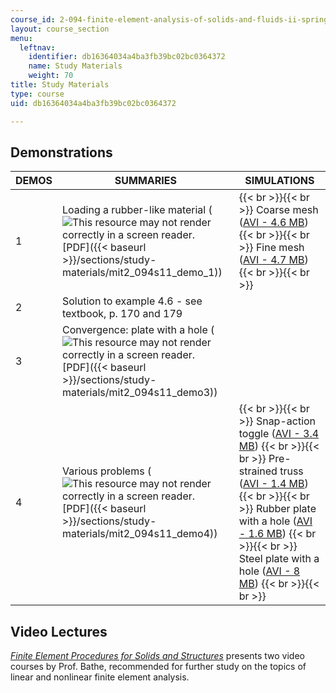 ```yaml
---
course_id: 2-094-finite-element-analysis-of-solids-and-fluids-ii-spring-2011
layout: course_section
menu:
  leftnav:
    identifier: db16364034a4ba3fb39bc02bc0364372
    name: Study Materials
    weight: 70
title: Study Materials
type: course
uid: db16364034a4ba3fb39bc02bc0364372

---
```


Demonstrations
--------------

| DEMOS | SUMMARIES | SIMULATIONS |
| --- | --- | --- |
| 1 | Loading a rubber-like material (![This resource may not render correctly in a screen reader.](/images/inacessible.gif)[PDF]({{< baseurl >}}/sections/study-materials/mit2_094s11_demo_1)) |  {{< br >}}{{< br >}} Coarse mesh ([AVI - 4.6 MB](/ans7870/2/2.094/s08/demo1/movie_coarse.avi)) {{< br >}}{{< br >}} Fine mesh ([AVI - 4.7 MB](/ans7870/2/2.094/s08/demo1/movie_fine.avi)) {{< br >}}{{< br >}}  |
| 2 | Solution to example 4.6 - see textbook, p. 170 and 179 | &nbsp; |
| 3 | Convergence: plate with a hole (![This resource may not render correctly in a screen reader.](/images/inacessible.gif)[PDF]({{< baseurl >}}/sections/study-materials/mit2_094s11_demo3)) | &nbsp; |
| 4 | Various problems (![This resource may not render correctly in a screen reader.](/images/inacessible.gif)[PDF]({{< baseurl >}}/sections/study-materials/mit2_094s11_demo4)) |  {{< br >}}{{< br >}} Snap-action toggle ([AVI - 3.4 MB](/ans7870/2/2.094/s08/demo4/truss.avi)) {{< br >}}{{< br >}} Pre-strained truss ([AVI - 1.4 MB](/ans7870/2/2.094/s08/demo4/prestrained_truss.avi)) {{< br >}}{{< br >}} Rubber plate with a hole ([AVI - 1.6 MB](/ans7870/2/2.094/s08/demo4/platehole_rubber.avi)) {{< br >}}{{< br >}} Steel plate with a hole ([AVI - 8 MB](/ans7870/2/2.094/s08/demo4/platehole_steel.avi)) {{< br >}}{{< br >}}  

Video Lectures
--------------

[_Finite Element Procedures for Solids and Structures_](/resources/res-2-002-finite-element-procedures-for-solids-and-structures-spring-2010) presents two video courses by Prof. Bathe, recommended for further study on the topics of linear and nonlinear finite element analysis.